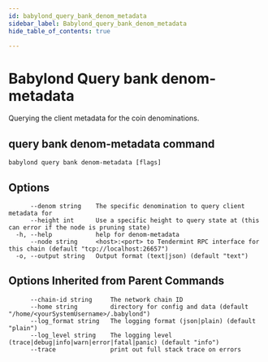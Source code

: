 ```yaml
---
id: babylond_query_bank_denom_metadata
sidebar_label: Babylond_query_bank_denom_metadata
hide_table_of_contents: true

---
```


# Babylond Query bank denom-metadata
Querying the client metadata for the coin denominations.
## query bank denom-metadata command
```
babylond query bank denom-metadata [flags]
```
## Options
```
      --denom string    The specific denomination to query client metadata for
      --height int      Use a specific height to query state at (this can error if the node is pruning state)
  -h, --help            help for denom-metadata
      --node string     <host>:<port> to Tendermint RPC interface for this chain (default "tcp://localhost:26657")
  -o, --output string   Output format (text|json) (default "text")
```
## Options Inherited from Parent Commands
```
      --chain-id string     The network chain ID
      --home string         directory for config and data (default "/home/<yourSystemUsername>/.babylond")
      --log_format string   The logging format (json|plain) (default "plain")
      --log_level string    The logging level (trace|debug|info|warn|error|fatal|panic) (default "info")
      --trace               print out full stack trace on errors
```